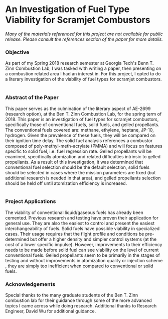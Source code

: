 # An Investigation of Fuel Type Viability for Scramjet Combustors
*Many of the materials referenced for this project are not available for public release. Please consult the references section of the paper for more details.*
<br/>
<h3>Objective</h3>
As part of my Spring 2018 research semester at Georgia Tech's Benn T. Zinn Combustion Lab, I was tasked with writing a paper, then presenting on a combustion related area I had an interest in. For this project, I opted to do a literary investigation of the viability of fuel types for scramjet combustors.
<br/><br/>
<h3>Abstract of the Paper</h3>
This paper serves as the culmination of the literary aspect of AE-2699 (research option), at the Ben T. Zinn Combustion Lab, for the spring term of 2018. This paper is an investigation of fuel types for scramjet combustors, specifically those of conventional fuels, solid fuels, and gelled propellants. The conventional fuels covered are: methane, ethylene, heptane, JP-10, hydrogen. Given the prevalence of these fuels, they will be compared on their ignition time delay. The solid fuel analysis references a combustor composed of poly-methyl-meth-acrylate (PMMA) and will focus on features specific to solid fuel, i.e.  fuel regression rate.  Gelled propellants will be examined, specifically atomization and related difficulties intrinsic to gelled propellants. As a result of this investigation, it was determined that   conventional fuel selection should be the default selection, solid fuels should be selected in cases where the mission parameters are fixed (but additional research is needed in that area), and gelled propellants selection should be held off until atomization efficiency is increased. 
<br/><br/>
<h3>Project Applications </h3>
The viability of conventional liquid/gaseous fuels has already been cemented. Previous research and testing have proven their application for general use. They are also the easiest to control and present the easiest interchangeability of fuels. Solid fuels have possible viability in specialized cases. Their usage requires that the flight profile and conditions be pre-determined but offer a higher density and simpler control systems (at the cost of a lower specific impulse). However, improvements to their efficiency needs to be made before solid fuel can see viability on the level of current conventional fuels. Gelled propellants seem to be primarily in the stages of testing  and without improvements in atomization quality or injection scheme , they are simply too inefficient when compared to  conventional or solid fuels. 
<br/>
<h3>Acknowledgements</h3>
Special thanks to the many graduate students of the Ben T. Zinn combustion lab for their guidance through some of the more advanced topics I came across while doing research. Additional thanks to Research Engineer, David Wu for additional guidance.

